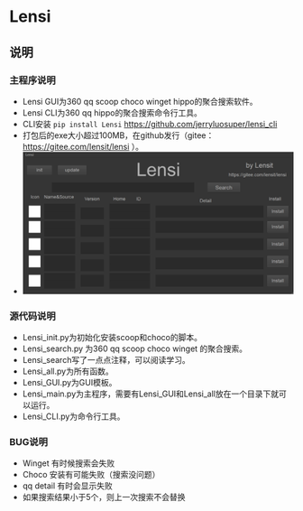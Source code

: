 # Lensi
## 说明
### 主程序说明
+ Lensi GUI为360 qq scoop choco winget hippo的聚合搜索软件。
+ Lensi CLI为360 qq hippo的聚合搜索命令行工具。
+ CLI安装 `pip install Lensi`  https://github.com/jerryluosuper/lensi_cli
+ 打包后的exe大小超过100MB，在github发行（gitee：https://gitee.com/lensit/lensi ）。
+ ![GUL](media/media%20(2).png)
### 源代码说明
+ Lensi_init.py为初始化安装scoop和choco的脚本。
+ Lensi_search.py 为360 qq scoop choco winget 的聚合搜索。
+ Lensi_search写了一点点注释，可以阅读学习。
+ Lensi_all.py为所有函数。
+ Lensi_GUI.py为GUI模板。
+ Lensi_main.py为主程序，需要有Lensi_GUI和Lensi_all放在一个目录下就可以运行。
+ Lensi_CLI.py为命令行工具。
### BUG说明
+ Winget 有时候搜索会失败
+ Choco 安装有可能失败（搜索没问题）
+ qq detail 有时会显示失败
+ 如果搜索结果小于5个，则上一次搜索不会替换
